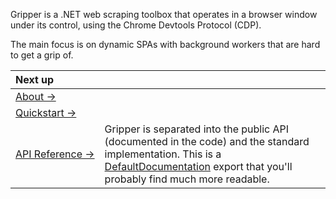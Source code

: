 Gripper is a .NET web scraping toolbox that operates in a browser window under its control,
using the Chrome Devtools Protocol (CDP).

The main focus is on dynamic SPAs with background workers that are hard to get a grip of.

| Next up | |
| :--- | :--- |
| [About&nbsp;→](about) | |
| [Quickstart&nbsp;→](quickstart.md) | |
| [API&nbsp;Reference&nbsp;→](api/Gripper_WebClient.md) | Gripper is separated into the public API (documented in the code) and the standard implementation. This is a [DefaultDocumentation](https://github.com/Doraku/DefaultDocumentation) export that you'll probably find much more readable. |